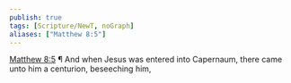 ```yaml
---
publish: true
tags: [Scripture/NewT, noGraph]
aliases: ["Matthew 8:5"]
---
```

[Matthew 8:5](https://churchofjesuschrist.org/study/scriptures/nt/matt/8?lang=eng&id=p5#p5) ¶ And when Jesus was entered into Capernaum, there came unto him a centurion, beseeching him,
